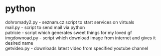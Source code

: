 # python
dohromady2.py - seznam.cz script to start services on virtuals\
mail.py - script to send mail via python\
patricie - script which generates sweet things for my loved gf\
imgdownoad.py - script which download image from internet and gives it desired name\
getvideo.py - downloads latest video from specified youtube channel
